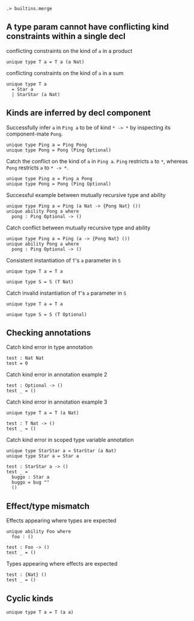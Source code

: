 
```ucm:hide
.> builtins.merge
```

## A type param cannot have conflicting kind constraints within a single decl

conflicting constraints on the kind of `a` in a product
```unison:error
unique type T a = T a (a Nat)
```

conflicting constraints on the kind of `a` in a sum
```unison:error
unique type T a 
  = Star a 
  | StarStar (a Nat)
```

## Kinds are inferred by decl component

Successfully infer `a` in `Ping a` to be of kind `* -> *` by
inspecting its component-mate `Pong`.
```unison
unique type Ping a = Ping Pong
unique type Pong = Pong (Ping Optional)
```

Catch the conflict on the kind of `a` in `Ping a`. `Ping` restricts
`a` to `*`, whereas `Pong` restricts `a` to `* -> *`.
```unison:error
unique type Ping a = Ping a Pong
unique type Pong = Pong (Ping Optional)
```

Successful example between mutually recursive type and ability
```unison
unique type Ping a = Ping (a Nat -> {Pong Nat} ())
unique ability Pong a where
  pong : Ping Optional -> ()
```

Catch conflict between mutually recursive type and ability
```unison:error
unique type Ping a = Ping (a -> {Pong Nat} ())
unique ability Pong a where
  pong : Ping Optional -> ()
```

Consistent instantiation of `T`'s `a` parameter in `S`
```unison
unique type T a = T a

unique type S = S (T Nat)
```

Catch invalid instantiation of `T`'s `a` parameter in `S`
```unison:error
unique type T a = T a

unique type S = S (T Optional)
```

## Checking annotations

Catch kind error in type annotation
```unison:error
test : Nat Nat
test = 0
```

Catch kind error in annotation example 2
```unison:error
test : Optional -> ()
test _ = ()
```

Catch kind error in annotation example 3
```unison:error
unique type T a = T (a Nat)

test : T Nat -> ()
test _ = ()
```

Catch kind error in scoped type variable annotation
```unison:error
unique type StarStar a = StarStar (a Nat)
unique type Star a = Star a

test : StarStar a -> ()
test _ = 
  buggo : Star a
  buggo = bug ""
  ()
```

## Effect/type mismatch

Effects appearing where types are expected
```unison:error
unique ability Foo where
  foo : ()

test : Foo -> ()
test _ = ()
```

Types appearing where effects are expected
```unison:error
test : {Nat} ()
test _ = ()
```

## Cyclic kinds

```unison:error
unique type T a = T (a a)
```
